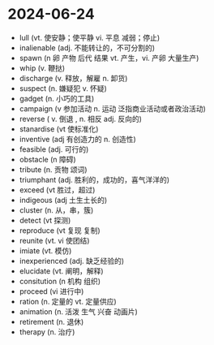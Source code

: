 # 2024-06-24

- lull (vt. 使安静；使平静 vi. 平息 减弱；停止)
- inalienable (adj. 不能转让的，不可分割的)
- spawn (n 卵 产物 后代 结果 vt. 产生，vi. 产卵 大量生产)
- whip (v. 鞭挞)
- discharge (v. 释放，解雇 n. 卸货)
- suspect (n. 嫌疑犯 v. 怀疑)
- gadget (n. 小巧的工具)
- campaign (v 参加活动 n. 运动  泛指商业活动或者政治活动)
- reverse ( v. 倒退 , n. 相反 adj. 反向的)
- stanardise (vt 使标准化)
- inventive (adj 有创造力的 n. 创造性)
- feasible (adj. 可行的)
- obstacle (n 障碍)
- tribute (n. 贡物 颂词)
- triumphant (adj. 胜利的，成功的，喜气洋洋的)
- exceed (vt 胜过，超过)
- indigeous (adj 土生土长的)
- cluster (n. 从，串，簇)
- detect (vt 探测)
- reproduce (vt 复现 复制)
- reunite (vt. vi 使团结)
- imiate (vt. 模仿)
- inexperienced (adj. 缺乏经验的)
- elucidate (vt. 阐明，解释)
- consitution (n 机构 组织)
- proceed (vi 进行中)
- ration (n. 定量的 vt. 定量供应)
- animation (n. 活泼 生气 兴奋 动画片)
- retirement (n. 退休)
- therapy (n. 治疗)